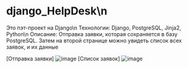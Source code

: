 # django_HelpDesk\n
Это пэт-проект на Django\n
Технологии: Django, PostgreSQL, Jinja2, Python\n
Описание: Отправка заявки, которая сохраняется в базу PostgreSQL.
Затем на второй странице можно увидеть список всех заявок, и их данные

[Отправка заявки]
![image](https://user-images.githubusercontent.com/119428680/233844412-52a056ac-a339-489d-9da9-b4f681df4484.png)
[Список заявок]
![image](https://user-images.githubusercontent.com/119428680/233844482-8b77bef4-2b9a-4633-88b8-c77a9d60e650.png)


